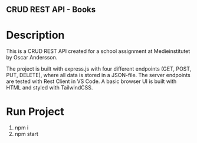 ## CRUD REST API - Books

# Description

This is a CRUD REST API created for a school assignment at Medieinstitutet by Oscar Andersson.

The project is built with express.js with four different endpoints (GET, POST, PUT, DELETE), where all data is stored in a JSON-file. The server endpoints are tested with Rest Client in VS Code. A basic browser UI is built with HTML and styled with TailwindCSS.

# Run Project

1. npm i
2. npm start
